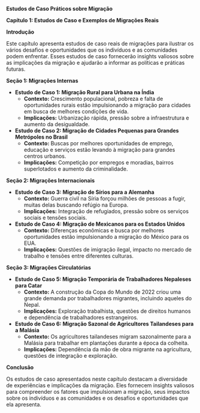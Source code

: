 **Estudos de Caso Práticos sobre Migração**

**Capítulo 1: Estudos de Caso e Exemplos de Migrações Reais**

**Introdução**

Este capítulo apresenta estudos de caso reais de migrações para ilustrar os vários desafios e oportunidades que os indivíduos e as comunidades podem enfrentar. Esses estudos de caso fornecerão insights valiosos sobre as implicações da migração e ajudarão a informar as políticas e práticas futuras.

**Seção 1: Migrações Internas**

* **Estudo de Caso 1: Migração Rural para Urbana na Índia**
    * **Contexto:** Crescimento populacional, pobreza e falta de oportunidades rurais estão impulsionando a migração para cidades em busca de melhores condições de vida.
    * **Implicações:** Urbanização rápida, pressão sobre a infraestrutura e aumento da desigualdade.
* **Estudo de Caso 2: Migração de Cidades Pequenas para Grandes Metrópoles no Brasil**
    * **Contexto:** Buscas por melhores oportunidades de emprego, educação e serviços estão levando à migração para grandes centros urbanos.
    * **Implicações:** Competição por empregos e moradias, bairros superlotados e aumento da criminalidade.

**Seção 2: Migrações Internacionais**

* **Estudo de Caso 3: Migração de Sírios para a Alemanha**
    * **Contexto:** Guerra civil na Síria forçou milhões de pessoas a fugir, muitas delas buscando refúgio na Europa.
    * **Implicações:** Integração de refugiados, pressão sobre os serviços sociais e tensões sociais.
* **Estudo de Caso 4: Migração de Mexicanos para os Estados Unidos**
    * **Contexto:** Diferenças econômicas e busca por melhores oportunidades estão impulsionando a migração do México para os EUA.
    * **Implicações:** Questões de imigração ilegal, impacto no mercado de trabalho e tensões entre diferentes culturas.

**Seção 3: Migrações Circulatórias**

* **Estudo de Caso 5: Migração Temporária de Trabalhadores Nepaleses para Catar**
    * **Contexto:** A construção da Copa do Mundo de 2022 criou uma grande demanda por trabalhadores migrantes, incluindo aqueles do Nepal.
    * **Implicações:** Exploração trabalhista, questões de direitos humanos e dependência de trabalhadores estrangeiros.
* **Estudo de Caso 6: Migração Sazonal de Agricultores Tailandeses para a Malásia**
    * **Contexto:** Os agricultores tailandeses migram sazonalmente para a Malásia para trabalhar em plantações durante a época da colheita.
    * **Implicações:** Dependência da mão de obra migrante na agricultura, questões de integração e exploração.

**Conclusão**

Os estudos de caso apresentados neste capítulo destacam a diversidade de experiências e implicações da migração. Eles fornecem insights valiosos para compreender os fatores que impulsionam a migração, seus impactos sobre os indivíduos e as comunidades e os desafios e oportunidades que ela apresenta.